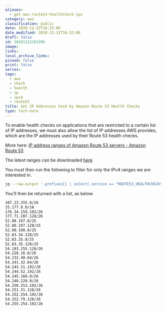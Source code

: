 ```yaml
---
aliases:
  - get-aws-route53-healthcheck-ips
category: aws
classification: public
date: 2020-12-22T16:32:06
date_modified: 2020-12-22T16:32:06
draft: false
id: 20201222163206
image: 
links: 
local_archive_links: 
pinned: false
print: false
series: 
tags:
  - aws
  - check
  - health
  - ip
  - ipv4
  - route53
title: Get IP Addresses Used by Amazon Route 53 Health Checks
type: tech-note
---
```


To enable health checks on applications that are restricted to a certain list of IP addresses, we must also allow the list of IP addresses AWS provides, which are the IP addresses used by their Route 53 health checks.

More here: [IP address ranges of Amazon Route 53 servers - Amazon Route 53](https://docs.aws.amazon.com/Route53/latest/DeveloperGuide/route-53-ip-addresses.html)

The latest ranges can be downloaded [here](https://ip-ranges.amazonaws.com/ip-ranges.json)

You must then run the following to filter for only the IPv4 ranges we are interested in. 

```sh
jq --raw-output '.prefixes[] | select(.service == "ROUTE53_HEALTHCHECKS") | .ip_prefix' ip-ranges.json | sort --unique
```

You'll then be returned with a list, as below.

```sh
107.23.255.0/26
15.177.0.0/18
176.34.159.192/26
177.71.207.128/26
52.80.197.0/25
52.80.197.128/25
52.80.198.0/25
52.83.34.128/25
52.83.35.0/25
52.83.35.128/25
54.183.255.128/26
54.228.16.0/26
54.232.40.64/26
54.241.32.64/26
54.243.31.192/26
54.244.52.192/26
54.245.168.0/26
54.248.220.0/26
54.250.253.192/26
54.251.31.128/26
54.252.254.192/26
54.252.79.128/26
54.255.254.192/26
```